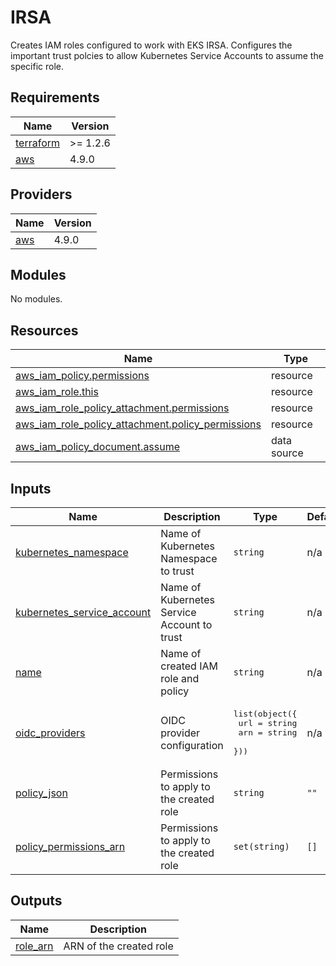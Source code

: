 # IRSA

Creates IAM roles configured to work with EKS IRSA.
Configures the important trust polcies to allow Kubernetes Service Accounts
to assume the specific role.

## Requirements

| Name | Version |
|------|---------|
| <a name="requirement_terraform"></a> [terraform](#requirement\_terraform) | >= 1.2.6 |
| <a name="requirement_aws"></a> [aws](#requirement\_aws) | 4.9.0 |

## Providers

| Name | Version |
|------|---------|
| <a name="provider_aws"></a> [aws](#provider\_aws) | 4.9.0 |

## Modules

No modules.

## Resources

| Name | Type |
|------|------|
| [aws_iam_policy.permissions](https://registry.terraform.io/providers/hashicorp/aws/4.9.0/docs/resources/iam_policy) | resource |
| [aws_iam_role.this](https://registry.terraform.io/providers/hashicorp/aws/4.9.0/docs/resources/iam_role) | resource |
| [aws_iam_role_policy_attachment.permissions](https://registry.terraform.io/providers/hashicorp/aws/4.9.0/docs/resources/iam_role_policy_attachment) | resource |
| [aws_iam_role_policy_attachment.policy_permissions](https://registry.terraform.io/providers/hashicorp/aws/4.9.0/docs/resources/iam_role_policy_attachment) | resource |
| [aws_iam_policy_document.assume](https://registry.terraform.io/providers/hashicorp/aws/4.9.0/docs/data-sources/iam_policy_document) | data source |

## Inputs

| Name | Description | Type | Default | Required |
|------|-------------|------|---------|:--------:|
| <a name="input_kubernetes_namespace"></a> [kubernetes\_namespace](#input\_kubernetes\_namespace) | Name of Kubernetes Namespace to trust | `string` | n/a | yes |
| <a name="input_kubernetes_service_account"></a> [kubernetes\_service\_account](#input\_kubernetes\_service\_account) | Name of Kubernetes Service Account to trust | `string` | n/a | yes |
| <a name="input_name"></a> [name](#input\_name) | Name of created IAM role and policy | `string` | n/a | yes |
| <a name="input_oidc_providers"></a> [oidc\_providers](#input\_oidc\_providers) | OIDC provider configuration | <pre>list(object({<br>    url = string<br>    arn = string<br>  }))</pre> | n/a | yes |
| <a name="input_policy_json"></a> [policy\_json](#input\_policy\_json) | Permissions to apply to the created role | `string` | `""` | no |
| <a name="input_policy_permissions_arn"></a> [policy\_permissions\_arn](#input\_policy\_permissions\_arn) | Permissions to apply to the created role | `set(string)` | `[]` | no |

## Outputs

| Name | Description |
|------|-------------|
| <a name="output_role_arn"></a> [role\_arn](#output\_role\_arn) | ARN of the created role |
